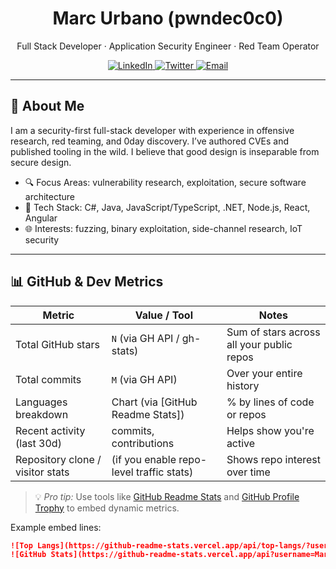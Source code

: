 <!-- At the top, minimal visuals, no distracting GIFs -->

<div align="center">
  <h1>Marc Urbano (pwndec0c0)</h1>
  <p>Full Stack Developer · Application Security Engineer · Red Team Operator</p>
  <p>
    <a href="https://www.linkedin.com/in/marcurbano/">
      <img src="https://img.shields.io/badge/LinkedIn-Profile-blue?style=flat&logo=linkedin" alt="LinkedIn" />
    </a>
    <a href="https://x.com/pwndec0c0_">
      <img src="https://img.shields.io/badge/Twitter-@pwndec0c0-blue?style=flat&logo=twitter" alt="Twitter" />
    </a>
    <a href="mailto:your.email@example.com">
      <img src="https://img.shields.io/badge/Email-me-%40-example.com-blue?style=flat&logo=gmail" alt="Email" />
    </a>
  </p>
</div>

---

## 👋 About Me

I am a security-first full-stack developer with experience in offensive research, red teaming, and 0day discovery. I’ve authored CVEs and published tooling in the wild. I believe that good design is inseparable from secure design.

- 🔍 Focus Areas: vulnerability research, exploitation, secure software architecture  
- 🧠 Tech Stack: C#, Java, JavaScript/TypeScript, .NET, Node.js, React, Angular  
- 🌐 Interests: fuzzing, binary exploitation, side-channel research, IoT security  

---

## 📊 GitHub & Dev Metrics

| Metric                        | Value / Tool | Notes |
|------------------------------|--------------|-------|
| Total GitHub stars            | `N` (via GH API / gh-stats) | Sum of stars across all your public repos |
| Total commits                 | `M` (via GH API) | Over your entire history |
| Languages breakdown           | Chart (via [GitHub Readme Stats]) | % by lines of code or repos |
| Recent activity (last 30d)    | commits, contributions | Helps show you're active |
| Repository clone / visitor stats | (if you enable repo-level traffic stats) | Shows repo interest over time |

> 💡 *Pro tip:* Use tools like [GitHub Readme Stats](https://github.com/anuraghazra/github-readme-stats) and [GitHub Profile Trophy](https://github.com/ryo-ma/github-profile-trophy) to embed dynamic metrics.

Example embed lines:

```md
![Top Langs](https://github-readme-stats.vercel.app/api/top-langs/?username=MarcUrbano&layout=compact&theme=github_dark)
![GitHub Stats](https://github-readme-stats.vercel.app/api?username=MarcUrbano&show_icons=true&theme=github_dark)
